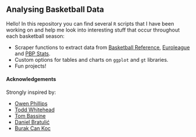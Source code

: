 ## Analysing Basketball Data

Hello! In this repository you can find several `R` scripts that I have been working on and help me look into interesting stuff that occur throughout each basketball season:

* Scraper functions to extract data from [Basketball Reference](https://www.basketball-reference.com/), [Euroleague](https://www.euroleaguebasketball.net/en/euroleague/) and [PBP Stats](https://www.pbpstats.com/).
* Custom options for tables and charts on `ggplot` and `gt` libraries.
* Fun projects!

#### Acknowledgements

Strongly inspired by:
* [Owen Phillips](https://twitter.com/owenlhjphillips)
* [Todd Whitehead](https://twitter.com/CrumpledJumper)
* [Tom Bassine](https://twitter.com/tvbassine)
* [Daniel Bratulić](https://twitter.com/daniel_bratulic)
* [Burak Can Koc](https://twitter.com/burakcankoc)
